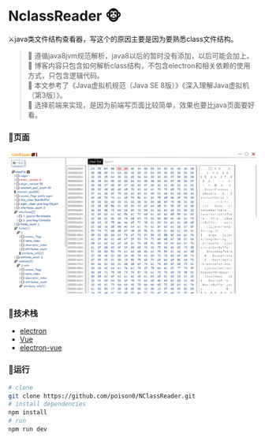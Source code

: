 # NclassReader 🐵
⚔️java类文件结构查看器，写这个的原因主要是因为要熟悉class文件结构。    
>📑 遵循java8jvm规范解析，java8以后的暂时没有添加，以后可能会加上。    
>📑 博客内容只包含如何解析class结构，不包含electron和相关依赖的使用方式，只包含逻辑代码。   
>📑 本文参考了《Java虚拟机规范（Java SE 8版）》《深入理解Java虚拟机（第3版）》。   
>📑 选择前端来实现，是因为前端写页面比较简单，效果也要比java页面要好看。 

### 🧷页面
![图片](https://github.com/poison0/NClassReader/blob/main/showPic/2021-01-31%20133036.jpg)

### 🧷技术栈
*   [electron](https://github.com/electron/electron)
*   [Vue](https://github.com/vuejs/vue)
*   [electron-vue](https://github.com/SimulatedGREG/electron-vue)

### 🧷运行

``` bash
# clone
git clone https://github.com/poison0/NClassReader.git
# install dependencies
npm install
# run
npm run dev
```
